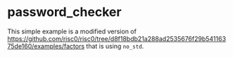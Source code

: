 # password_checker

This simple example is a modified version of https://github.com/risc0/risc0/tree/d8f18bdb21a288ad2535676f29b54116375de160/examples/factors that is using `no_std`.

